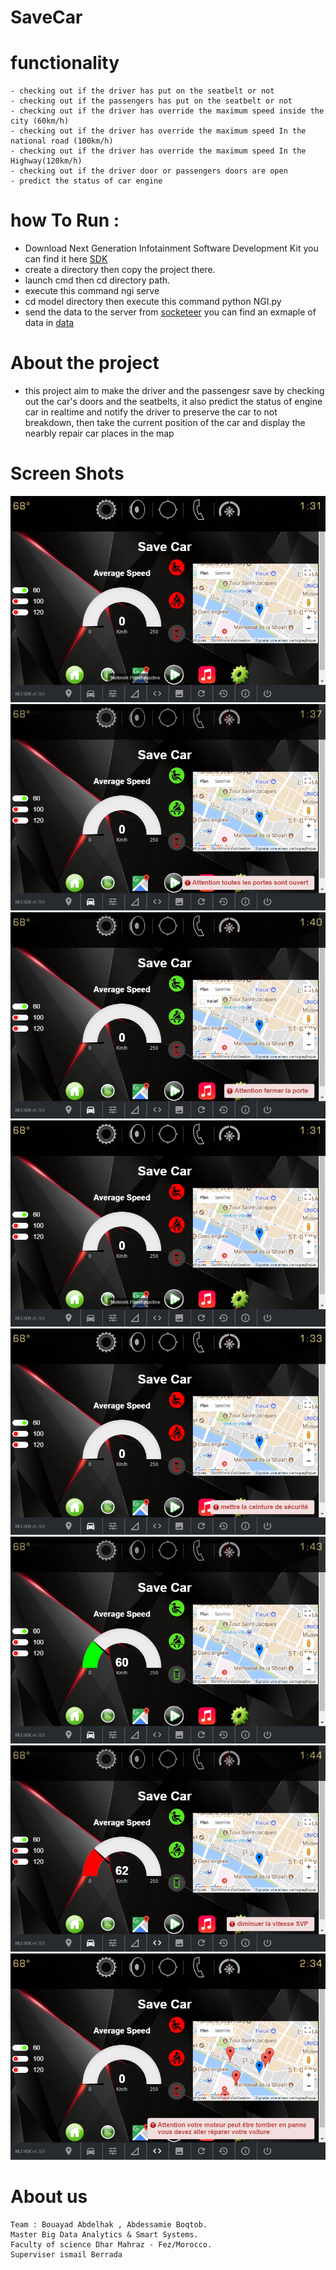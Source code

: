 # SaveCar
# functionality
```
- checking out if the driver has put on the seatbelt or not
- checking out if the passengers has put on the seatbelt or not
- checking out if the driver has override the maximum speed inside the city (60km/h)
- checking out if the driver has override the maximum speed In the national road (100km/h)
- checking out if the driver has override the maximum speed In the Highway(120km/h)
- checking out if the driver door or passengers doors are open
- predict the status of car engine   
```

# how To Run : 

- Download Next Generation Infotainment Software Development Kit you can find it here [SDK](https://developer.gm.com/ngi)
- create a directory then copy the project there. 
- launch cmd  then cd  directory path.
- execute this command ngi serve
- cd model directory then execute this  command python NGI.py
- send the data to the server from [socketeer](http://ngi-socketeer.herokuapp.com) you can find an exmaple of data in [data](data.txt)

# About the project

- this project aim to make the driver and the passengesr save by checking out the car's doors and the seatbelts, it also predict the      status of engine car in  realtime and notify the driver to preserve the car to not breakdown, then take the current position of the car and display the nearbly repair car  places in the map

# Screen Shots 
![index](src/images/index.PNG?raw=true "Title")
![index](src/images/doors.PNG?raw=true "Title")
![index](src/images/driverdoor.PNG?raw=true "Title")
![index](src/images/index.PNG?raw=true "Title")
![index](src/images/seatbelt.PNG?raw=true "Title")
![index](src/images/speed.PNG?raw=true "Title")
![index](src/images/outofaverage.PNG?raw=true "Title")
![index](src/images/breakdown.PNG?raw=true "Title")
# About us
```
Team : Bouayad Abdelhak , Abdessamie Boqtob.
Master Big Data Analytics & Smart Systems.
Faculty of science Dhar Mahraz - Fez/Morocco.
Superviser ismail Berrada
```

